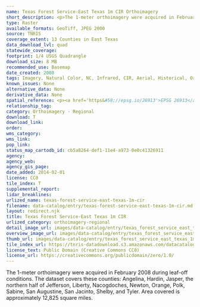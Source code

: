 ```yaml
---
name: Texas Forest Service-East Texas 1m CIR Orthoimagery
short_description: <p>The 1-meter orthoimagery were acquired in February 2008 during leaf-off conditions.</p>
type: Raster
available_formats: GeoTiff, JPEG 2000
source: TNRIS
coverage_extent: 13 Counties in East Texas
data_download_lvl: quad
statewide_coverage:
footprint: 1/4 USGS Quadrangle
download_size: 8 MB
recommended_use: Basemap
date_created: 2008
tags: Imagery, Natural Color, NC, Infrared, CIR, Aerial, Historical, Orthoimagery, Angelina, Hardin, Jasper, the northern half of Jefferson, Liberty, Nacogdoches, Newton, Orange, Polk, Sabine, San Augustine, San Jacinto, Shelby, Tyler.
known_issues: None
alternative_data: None
derivative_data: None
spatial_reference: <p><a href='https&#58;//epsg.io/26913'>EPSG 26913</a></p>
relationship_tag:
category: Orthoimagery - Regional
download: T
download_link:
order:
wms_category:
wms_link:
pop_link:
status_map_cartodb_id: cb5a8264-def1-11e4-a973-0e0c41326911
agency:
agency_web:
agency_gis_page:
date_added: 2014-02-01
license: CC0
tile_index: T
supplemental_report:
lidar_breaklines:
urlized_name: texas-forest-service-east-texas-1m-cir
filename: data-catalog/entry/texas-forest-service-east-texas-1m-cir.md
layout: redirect.njk
title: Texas Forest Service-East Texas 1m CIR
urlized_category: orthoimagery-regional
detail_image_url: images/data-catalog/entry/texas_forest_service_east_texas_1m_cir_detail.jpg
overview_image_url: images/data-catalog/entry/texas_forest_service_east_texas_1m_cir_overview.jpg
thumb_url: images/data-catalog/entry/texas_forest_service_east_texas_1m_cir_th.jpg
tile_index_url: https://tnris-datadownload.s3.amazonaws.com/datacatalog/tile_index/texas_forest_service_east_texas_1m_cir_tileindex.zip
license_text: Public Domain (Creative Commons CC0)
license_url: https://creativecommons.org/publicdomain/zero/1.0/
---
```


The 1-meter orthoimagery were acquired in February 2008 during leaf-off conditions. The dataset covers these counties: Angelina, Hardin, Jasper, the northern half of Jefferson, Liberty, Nacogdoches, Newton, Orange, Polk, Sabine, San Augustine, San Jacinto, Shelby, and Tyler. Area covered is approximately 12,825 square miles.
